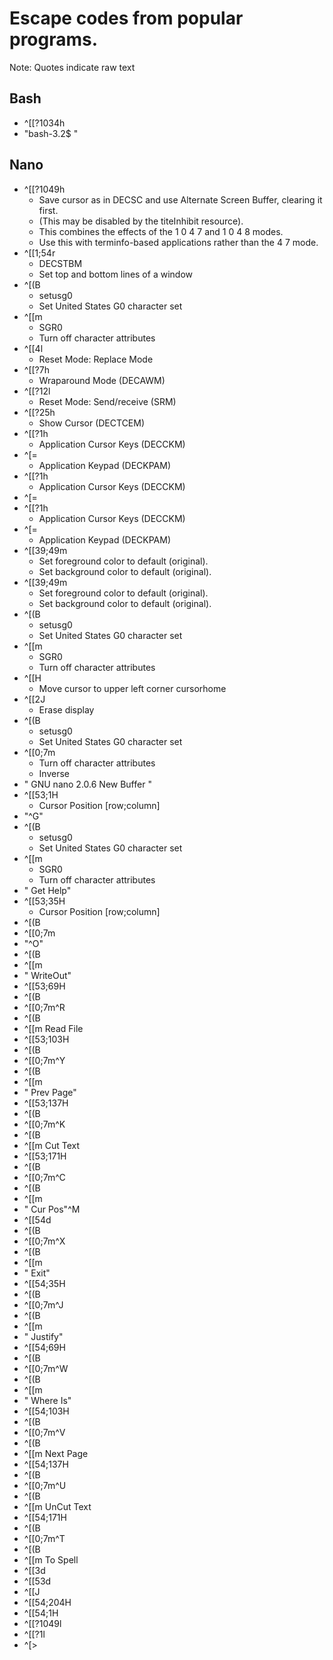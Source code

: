 # Escape codes from popular programs.

Note: Quotes indicate raw text

## Bash
* ^[[?1034h
* "bash-3.2$ "

## Nano
* ^[[?1049h
  - Save cursor as in DECSC and use Alternate Screen Buffer, clearing it first.
  - (This may be disabled by the titeInhibit resource).
  - This combines the effects of the 1 0 4 7  and 1 0 4 8  modes.
  - Use this with terminfo-based applications rather than the 4 7  mode.
* ^[[1;54r
  - DECSTBM
  - Set top and bottom lines of a window
* ^[(B
  - setusg0
  - Set United States G0 character set
* ^[[m
  - SGR0
  - Turn off character attributes
* ^[[4l
  - Reset Mode: Replace Mode
* ^[[?7h
  -  Wraparound Mode (DECAWM)
* ^[[?12l
  - Reset Mode: Send/receive (SRM)
* ^[[?25h
  - Show Cursor (DECTCEM)
* ^[[?1h
  - Application Cursor Keys (DECCKM)
* ^[=
  - Application Keypad (DECKPAM)
* ^[[?1h
  - Application Cursor Keys (DECCKM)
* ^[=
* ^[[?1h
  - Application Cursor Keys (DECCKM)
* ^[=
  - Application Keypad (DECKPAM)
* ^[[39;49m
  - Set foreground color to default (original).
  - Set background color to default (original).
* ^[[39;49m
  - Set foreground color to default (original).
  - Set background color to default (original).
* ^[(B
  - setusg0
  - Set United States G0 character set
* ^[[m
  - SGR0
  - Turn off character attributes
* ^[[H
  - Move cursor to upper left corner  cursorhome
* ^[[2J
  - Erase display
* ^[(B
  - setusg0
  - Set United States G0 character set
* ^[[0;7m
  - Turn off character attributes
  - Inverse
* "  GNU nano 2.0.6                                                         New Buffer                                                                                                                         "
* ^[[53;1H
  - Cursor Position [row;column]
* "^G"
* ^[(B
  - setusg0
  - Set United States G0 character set
* ^[[m
  - SGR0
  - Turn off character attributes
* " Get Help"
* ^[[53;35H
  - Cursor Position [row;column]
* ^[(B
* ^[[0;7m
* "^O"
* ^[(B
* ^[[m
* " WriteOut"
* ^[[53;69H
* ^[(B
* ^[[0;7m^R
* ^[(B
* ^[[m Read File
* ^[[53;103H
* ^[(B
* ^[[0;7m^Y
* ^[(B
* ^[[m
* " Prev Page"
* ^[[53;137H
* ^[(B
* ^[[0;7m^K
* ^[(B
* ^[[m Cut Text
* ^[[53;171H
* ^[(B
* ^[[0;7m^C
* ^[(B
* ^[[m
* " Cur Pos"^M
* ^[[54d
* ^[(B
* ^[[0;7m^X
* ^[(B
* ^[[m
* " Exit"
* ^[[54;35H
* ^[(B
* ^[[0;7m^J
* ^[(B
* ^[[m
* " Justify"
* ^[[54;69H
* ^[(B
* ^[[0;7m^W
* ^[(B
* ^[[m
* " Where Is"
* ^[[54;103H
* ^[(B
* ^[[0;7m^V
* ^[(B
* ^[[m Next Page
* ^[[54;137H
* ^[(B
* ^[[0;7m^U
* ^[(B
* ^[[m UnCut Text
* ^[[54;171H
* ^[(B
* ^[[0;7m^T
* ^[(B
* ^[[m To Spell
* ^[[3d
* ^[[53d
* ^[[J
* ^[[54;204H
* ^[[54;1H
* ^[[?1049l
* ^[[?1l
* ^[>
